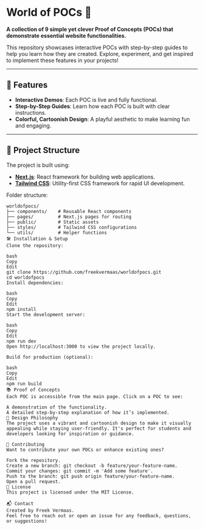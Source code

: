 # World of POCs 🌟  
**A collection of 9 simple yet clever Proof of Concepts (POCs) that demonstrate essential website functionalities.**  

This repository showcases interactive POCs with step-by-step guides to help you learn how they are created. Explore, experiment, and get inspired to implement these features in your projects!

---

## 🚀 Features
- **Interactive Demos**: Each POC is live and fully functional.
- **Step-by-Step Guides**: Learn how each POC is built with clear instructions.
- **Colorful, Cartoonish Design**: A playful aesthetic to make learning fun and engaging.

---

## 📂 Project Structure
The project is built using:
- **[Next.js](https://nextjs.org/)**: React framework for building web applications.
- **[Tailwind CSS](https://tailwindcss.com/)**: Utility-first CSS framework for rapid UI development.

Folder structure:  
```plaintext
worldofpocs/
├── components/    # Reusable React components
├── pages/         # Next.js pages for routing
├── public/        # Static assets
├── styles/        # Tailwind CSS configurations
└── utils/         # Helper functions
🛠️ Installation & Setup
Clone the repository:

bash
Copy
Edit
git clone https://github.com/freekvermaas/worldofpocs.git
cd worldofpocs
Install dependencies:

bash
Copy
Edit
npm install
Start the development server:

bash
Copy
Edit
npm run dev
Open http://localhost:3000 to view the project locally.

Build for production (optional):

bash
Copy
Edit
npm run build
📚 Proof of Concepts
Each POC is accessible from the main page. Click on a POC to see:

A demonstration of the functionality.
A detailed step-by-step explanation of how it’s implemented.
🎨 Design Philosophy
The project uses a vibrant and cartoonish design to make it visually appealing while staying user-friendly. It's perfect for students and developers looking for inspiration or guidance.

🤝 Contributing
Want to contribute your own POCs or enhance existing ones?

Fork the repository.
Create a new branch: git checkout -b feature/your-feature-name.
Commit your changes: git commit -m 'Add some feature'.
Push to the branch: git push origin feature/your-feature-name.
Open a pull request.
📝 License
This project is licensed under the MIT License.

📬 Contact
Created by Freek Vermaas.
Feel free to reach out or open an issue for any feedback, questions, or suggestions!